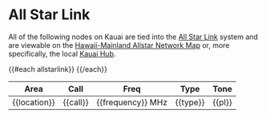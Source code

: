 # All Star Link

All of the following nodes on Kauai are tied into the
[All Star Link](https://allstarlink.org/portal/login.php) system and
are viewable on the
[Hawaii-Mainland Allstar Network Map](http://stats.allstarlink.org/getstatus.cgi?28508)
or, more specifically, the local
[Kauai Hub](http://stats.allstarlink.org/getstatus.cgi?29277).

<table class="table table-striped table-bordered table-hover table-condensed">
  <thead>
    <tr>
      <th>Area</th>
      <th>Call</th>
      <th>Freq</th>
      <th>Type</th>
      <th>Tone</th>
    </tr>
  </thead>
  <tbody>
{{#each allstarlink}}
    <tr>
      <td>{{location}}</td>
      <td>{{call}}</td>
      <td>{{frequency}} MHz</td>
      <td>{{type}}</td>
      <td>{{pl}}</td>
    </tr>
{{/each}}
  </tbody>
</table>
